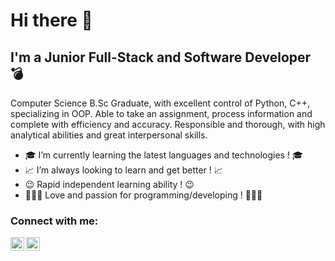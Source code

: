 # Hi there 👋 

## I'm a Junior Full-Stack and Software Developer 💣 


Computer Science B.Sc Graduate, with excellent control of Python, C++, specializing in OOP.
Able to take an assignment, process information and complete with efficiency and accuracy. 
Responsible and thorough, with high analytical abilities and great interpersonal skills.

* 🎓 I’m currently learning the latest languages and technologies ! 🎓
* 📈 I’m always looking to learn and get better ! 📈
* 😉 Rapid independent learning ability ! 😉
* 👨🏽‍💻 Love and passion for programming/developing ! 👨🏽‍💻

### Connect with me:

[<img align="left" alt="codeSTACKr | LinkedIn" width="22px" src="https://cdn.jsdelivr.net/npm/simple-icons@v3/icons/linkedin.svg" />](https://www.linkedin.com/in/eylon-mazor)
[<img align="left" alt="codeSTACKr | Gmail" width="22px" src="https://cdn.jsdelivr.net/npm/simple-icons@3.13.0/icons/gmail.svg" />](eylonmazor7@gmail.com)

<br />
<br />
